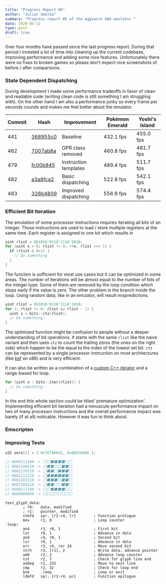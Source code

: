 ```yaml
---
title: "Progress Report #5"
author: "Julian Smolka"
summary: "Progress report #5 of the eggvance GBA emulator."
date: 2020-05-11
type: post
draft: true
---
```

Over four months have passed since the last progress report. During that period I invested a lot of time into cleaning up the current codebase, improving performance and adding some nice features. Unfortunately there were no fixes to broken games so please don't expect nice screenshots of before / after comparisons.

### State Dependent Dispatching
During development I made some performance tradeoffs in favor of clean and readable code (writing clean code is still something I am struggling with). On the other hand I am also a performance junky so every frame per seconds counds and makes me feel better about the emulator.

| Commit | Hash                                                                                            | Improvement           | Pokémon Emerald | Yoshi's Island |
|--------|-------------------------------------------------------------------------------------------------|-----------------------|-----------------|----------------|
| 441    | [368955c0](https://github.com/jsmolka/eggvance/commit/368955c02f911243aaf2b2e8dfc9ce9d849b8f93) | Baseline              | 432.1 fps       | 455.0 fps      |
| 462    | [7007ab8a](https://github.com/jsmolka/eggvance/commit/7007ab8a2a9721cf47c437fb20d4f1e2e560fc43) | GPR class removed     | 460.8 fps       | 481.7 fps      |
| 479    | [fc00b845](https://github.com/jsmolka/eggvance/commit/fc00b845df0963aca0ddfcf4598a5672ac930d8f) | Instruction templates | 489.4 fps       | 511.7 fps      |
| 482    | [a3a8fca2](https://github.com/jsmolka/eggvance/commit/a3a8fca2c0ee01024668d77e817e05470b4eac94) | Basic dispatching     | 522.8 fps       | 542.1 fps      |
| 483    | [326b4809](https://github.com/jsmolka/eggvance/commit/326b4809b398f051807a93b2bc4e9879fef60567) | Improved dispatching  | 556.9 fps       | 574.4 fps      |

### Efficient Bit Iteration
The emulation of some processor instructions requires iterating all bits of an integer. Those instructions are used to load / store multiple registers at the same time. Each register is assigned to one bit which results in

```cpp
uint rlist = 0b1010'0110'1110'1010;
for (uint x = 0; rlist != 0; ++x, rlist >>= 1) {
  if (rlist & 0x1) {
    // Do something
  }
}
```

The function is sufficient for most use cases but it can be optimized in some areas. The number of iterations will be almost equal to the number of bits of the integer type. Some of them are removed by the loop condition which stops early if the value is zero. The other problem is the branch inside the loop. Using random data, like in an emulator, will result mispredictions.

```cpp
uint rlist = 0b1010'0110'1110'1010;
for (; rlist != 0; rlist &= rlist - 1) {
  uint x = bits::ctz(rlist);
  // Do something
}
```

The optimized function might be confusion to people without a deeper understanding of bit operations. It starts with the same `rlist` like the naive variant and then uses `ctz` to count the trailing zeros (the ones on the right side) which happen to be the equal to the index of the lowest set bit. `ctz` can be represented by a single processor instruction on most architectures (like [bsf](https://www.felixcloutier.com/x86/bsf) on x86) and is very efficient.

It can also be written as a combination of a [custom C++ iterator](https://github.com/jsmolka/eggvance/blob/9cae4676ed9927064c43a68cd178d265baf7e28b/eggvance/src/base/bits.h#L168) and a range-based for loop.

```cpp
for (uint x : bits::iter(rlist)) {
  // Do something
}
```

In the end this whole section could be titled 'premature optimization'. Implementing efficient bit iteration had a minuscule performance impact on two of many processor instructions and the overall performance impact was barely (if at all) noticable. However it was fun to think about.

### Emscripten

### Improving Tests

```cpp
u32 zero[2] = { 0x7E76663C, 0x003C666E };

// 0b00111100 -> ⬜⬜⬛⬛⬛⬛⬜⬜
// 0b01100110 -> ⬜⬛⬛⬜⬜⬛⬛⬜
// 0b01110110 -> ⬜⬛⬛⬜⬛⬛⬛⬜
// 0b01111110 -> ⬜⬛⬛⬛⬛⬛⬛⬜
// 0b01101110 -> ⬜⬛⬛⬛⬜⬛⬛⬜
// 0b01100110 -> ⬜⬛⬛⬜⬜⬛⬛⬜
// 0b00111100 -> ⬜⬜⬛⬛⬛⬛⬜⬜
// 0b00000000 -> ⬜⬜⬜⬜⬜⬜⬜⬜
```

```armasm
text_glyph_data:
        ; r0:   data, modified
        ; r1:   pointer, modified
        stmfd   sp!, {r2-r4, lr}        ; Function prologue
        mov     r2, 0                   ; Loop counter
.loop:
        and     r3, r0, 1               ; First bit
        lsr     r0, 1                   ; Advance in data
        and     r4, r0, 1               ; Second bit
        lsr     r0, 1                   ; Advance in data
        orr     r3, r4, ror 24          ; Move second bit
        strh    r3, [r1], 2             ; Write data, advance pointer
        add     r2, 2                   ; Advance loop counter
        tst     r2, 7                   ; Check for glyph line end
        addeq   r1, 232                 ; Move to next line
        cmp     r2, 32                  ; Check for loop end
        bne     .loop                   ; Loop or exit
        ldmfd   sp!, {r2-r4, pc}        ; Function epilogue
```
